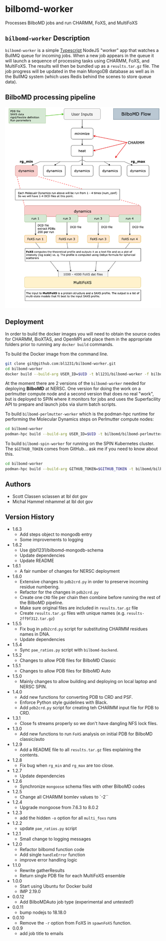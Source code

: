 # bilbomd-worker

Processes BilboMD jobs and run CHARMM, FoXS, and MultiFoXS

## `bilbomd-worker` Description

`bilbomd-worker` is a simple [Typescript](https://www.typescriptlang.org/) NodeJS "worker" app that watches a BullMQ queue for incoming jobs. When a new job appears in the queue it will launch a sequence of processing tasks using CHARMM, FoXS, and MultiFoXS. The results will then be bundled up as a `results.tar.gz` file. The job progress will be updated in the main MongoDB database as well as in the BullMQ system (which uses Redis behind the scenes to store queue data).

## BilboMD processing pipeline

![BilboMD flow](scripts/bilbomd-flow.png)

## Deployment

In order to build the docker images you will need to obtain the source codes for CHARMM, BioXTAS, and OpenMPI and place them in the appropriate folders prior to running any `docker build` commands.

To build the Docker image from the command line.

```bash
git clone git@github.com:bl1231/bilbomd-worker.git
cd bilbomd-worker
docker build --build-arg USER_ID=$UID -t bl1231/bilbomd-worker -f bilbomd-worker.dockerfile .
```

At the moment there are 2 versions of the `bilbomd-worker` needed for deploying **BilboMD** at NERSC. One version for doing the work on a perlmutter compute node and a second version that does no real "work", but is deployed to SPIN where it monitors for jobs and uses the Superfacility API to prepare and launch jobs via slurm batch scripts.

To build `bilbomd-perlmutter-worker` which is the podman-hpc runtime for performing the Molecular Dynamics steps on Perlmutter compute nodes:

```bash
cd bilbomd-worker
podman-hpc build --build-arg USER_ID=$UID -t bilbomd/bilbomd-perlmutter-worker -f bilbomd-perlmutter-worker.dockerfile .
```

To build `bilbomd-spin-worker` for running on the SPIN Kubernetes cluster. The `$GITHUB_TOKEN` comes from GitHub... ask me if you need to know about this.

```bash
cd bilbomd-worker
podman-hpc build --build-arg GITHUB_TOKEN=$GITHUB_TOKEN -t bilbomd/bilbomd-spin-worker -f bilbomd-spin-worker.dockerfile .
```

## Authors

- Scott Classen sclassen at lbl dot gov
- Michal Hammel mhammel at lbl dot gov

## Version History

- 1.6.3
  - Add steps object to mongodb entry
  - Some improvements to logging
- 1.6.2
  - Use @bl1231/bilbomd-mongodb-schema
  - Update dependencies
  - Update README 
- 1.6.1
  - A fair number of changes for NERSC deployment
- 1.6.0
  - Extensive changes to `pdb2crd.py` in order to preserve incoming residue numbering.
  - Refactor for the changes in `pdb2crd.py`
  - Create one `CRD` file per chain then combine before running the rest of the BilboMD pipeline.
  - Make sure original files are included in `results.tar.gz` file
  - Create `results.tar.gz` files with unique names (e.g. `results-2ff9f312.tar.gz`)
- 1.5.5
  - Fix bug in `pdb2crd.py` script for substituting CHARMM residues names in DNA.
  - Update dependencies
- 1.5.4
  - Sync `pae_ratios.py` script with `bilbomd-backend`.
- 1.5.2
  - Changes to allow PDB files for BilboMD Classic
- 1.5.1
  - Changes to allow PDB files for BilboMD Auto
- 1.5.0
  - Mainly changes to allow building and deploying on local laptop and NERSC SPIN.
- 1.4.0
  - Add new functions for converting PDB to CRD and PSF.
  - Enforce Python style guidelines with Black.
  - Add `pdb2crd.py` script for creating teh CHARMM input file for PDB to CRD.
- 1.3.1
  - Close fs streams properly so we don't have dangling NFS lock files.
- 1.3.0
  - Add new functions to run `FoXS` analysis on initial PDB for BilboMD classic/auto
- 1.2.9
  - Add a README file to all `results.tar.gz` files explaining the contents.
- 1.2.8
  - Fix bug when `rg_min` and `rg_max` are too close.
- 1.2.7
  - Update dependencies
- 1.2.6
  - Synchronize `mongoose` schema files with other BilboMD codes
- 1.2.5
  - Change all CHARMM bomlev values to `-2``
- 1.2.4
  - Upgrade mongoose from 7.6.3 to 8.0.2
- 1.2.3
  - add the hidden `-o` option for all `multi_foxs` runs
- 1.2.2
  - update `pae_ratios.py` script
- 1.2.1
  - Small change to logging messages
- 1.2.0
  - Refactor bilbomd function code
  - Add single `handleError` function
  - improve error handling logic
- 1.1.0
  - Rewrite gatherResults
  - Return single PDB file for each MultiFoXS ensemble
- 1.0.0
  - Start using Ubuntu for Docker build
  - IMP 2.19.0
- 0.0.12
  - Add BilboMDAuto job type (experimental and untested!)
- 0.0.11
  - bump nodejs to 18.18.0
- 0.0.10
  - Remove the `-r` option from FoXS in `spawnFoXS` function.
- 0.0.9
  - add job title to emails
